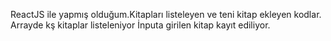 

ReactJS ile yapmış olduğum.Kitapları listeleyen ve teni kitap ekleyen kodlar.
Arrayde kş kitaplar listeleniyor
İnputa girilen kitap kayıt ediliyor.


